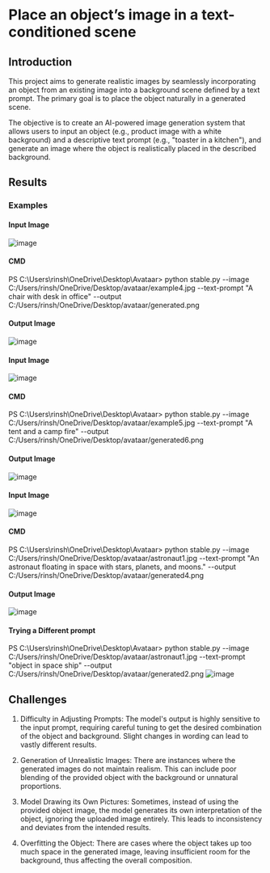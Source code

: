 # Place an object’s image in a text-conditioned scene

## Introduction
This project aims to generate realistic images by seamlessly incorporating an object from an existing image into a background scene defined by a text prompt. The primary goal is to place the object naturally in a generated scene.

 The objective is to create an AI-powered image generation system that allows users to input an object (e.g., product image with a white background) and a descriptive text prompt (e.g., "toaster in a kitchen"), and generate an image where the object is realistically placed in the described background.

## Results

### Examples
#### Input Image
![image](https://github.com/user-attachments/assets/5d9d776b-3689-42e2-916f-8cfd3d059f2e)
#### CMD
PS C:\Users\rinsh\OneDrive\Desktop\Avataar> python stable.py --image C:/Users/rinsh/OneDrive/Desktop/avataar/example4.jpg --text-prompt "A chair with desk in office" --output C:/Users/rinsh/OneDrive/Desktop/avataar/generated.png
#### Output Image
![image](https://github.com/user-attachments/assets/3a202418-4948-42c0-b42a-6553d383766a)

#### Input Image 
![image](https://github.com/user-attachments/assets/75eebcd2-6dff-436d-81cc-443afac89e70)
#### CMD 
PS C:\Users\rinsh\OneDrive\Desktop\Avataar> python stable.py --image C:/Users/rinsh/OneDrive/Desktop/avataar/example5.jpg --text-prompt "A tent and a camp fire" --output C:/Users/rinsh/OneDrive/Desktop/avataar/generated6.png 
#### Output Image
![image](https://github.com/user-attachments/assets/5ba4182f-98c1-4286-9481-87ab42c20872)

#### Input Image
![image](https://github.com/user-attachments/assets/93341378-7e61-4ce4-aa36-0054f69f3f6f)
#### CMD
PS C:\Users\rinsh\OneDrive\Desktop\Avataar> python stable.py --image C:/Users/rinsh/OneDrive/Desktop/avataar/astronaut1.jpg --text-prompt "An astronaut floating in space with stars, planets, and moons." --output C:/Users/rinsh/OneDrive/Desktop/avataar/generated4.png
#### Output Image
![image](https://github.com/user-attachments/assets/ff653ff0-edbc-4a89-af65-8414392db52e)
#### Trying a Different prompt
PS C:\Users\rinsh\OneDrive\Desktop\Avataar> python stable.py --image C:/Users/rinsh/OneDrive/Desktop/avataar/astronaut1.jpg --text-prompt "object in  space ship" --output C:/Users/rinsh/OneDrive/Desktop/avataar/generated2.png
![image](https://github.com/user-attachments/assets/7cf66c11-f257-4e96-affa-943b48e3000a)

## Challenges
1. Difficulty in Adjusting Prompts: The model's output is highly sensitive to the input prompt, requiring careful tuning to get the desired combination of the object and background. Slight changes in wording can lead to vastly different results.

2. Generation of Unrealistic Images: There are instances where the generated images do not maintain realism. This can include poor blending of the provided object with the background or unnatural proportions.

3. Model Drawing its Own Pictures: Sometimes, instead of using the provided object image, the model generates its own interpretation of the object, ignoring the uploaded image entirely. This leads to inconsistency and deviates from the intended results.

4. Overfitting the Object: There are cases where the object takes up too much space in the generated image, leaving insufficient room for the background, thus affecting the overall composition.






